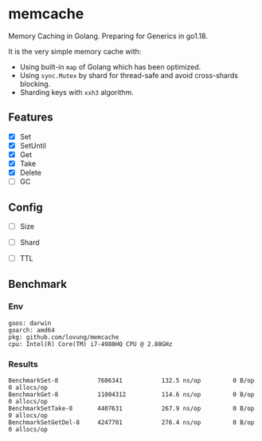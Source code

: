 # memcache
Memory Caching in Golang. Preparing for Generics in go1.18.

It is the very simple memory cache with:
- Using built-in `map` of Golang which has been optimized.
- Using `sync.Mutex` by shard for thread-safe and avoid cross-shards blocking.
- Sharding keys with `xxh3` algorithm.

## Features

- [x] Set
- [x] SetUntil
- [x] Get
- [x] Take
- [x] Delete
- [ ] GC

## Config

- [ ] Size
- [ ] Shard
- [ ] TTL


## Benchmark
### Env
```
goos: darwin
goarch: amd64
pkg: github.com/lovung/memcache
cpu: Intel(R) Core(TM) i7-4980HQ CPU @ 2.80GHz
```

### Results
```
BenchmarkSet-8           7606341	       132.5 ns/op	       0 B/op	       0 allocs/op
BenchmarkGet-8           11004312	       114.6 ns/op	       0 B/op	       0 allocs/op
BenchmarkSetTake-8       4407631	       267.9 ns/op	       0 B/op	       0 allocs/op
BenchmarkSetGetDel-8     4247701	       276.4 ns/op	       0 B/op	       0 allocs/op
```


